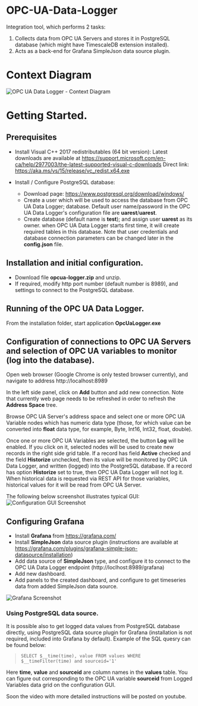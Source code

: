 # OPC-UA-Data-Logger
Integration tool, which performs 2 tasks:
1. Collects data from OPC UA Servers and stores it in PostgreSQL database (which might have TimescaleDB extension installed).
2. Acts as a back-end for Grafana SimpleJson data source plugin.

# Context Diagram
![OPC UA Data Logger - Context Diagram](https://raw.githubusercontent.com/onewayautomation/OPC-UA-Data-Logger/master/ContextDiagram.png)

# Getting Started.

## Prerequisites

* Install Visual C++ 2017 redistributables (64 bit version):
  Latest downloads are available at https://support.microsoft.com/en-ca/help/2977003/the-latest-supported-visual-c-downloads
  Direct link: https://aka.ms/vs/15/release/vc_redist.x64.exe

* Install / Configure PostgreSQL database:
  * Download page: https://www.postgresql.org/download/windows/ 
  * Create a user which will be used to access the database from OPC UA Data Logger;
database. Default user name/password in the OPC UA Data Logger's configuration file are **uarest**/**uarest**.
  * Create database (default name is **test**); and assign user **uarest** as its owner. when OPC UA Data Logger starts first time, it will create required tables in this database. 
  Note that user credentials and database connection parameters can be changed later in the **config.json** file. 
 

## Installation and initial configuration.

* Download file **opcua-logger.zip** and unzip. 
* If required, modify http port number (default number is 8989), and settings to connect to the PostgreSQL database. 

## Running of the OPC UA Data Logger.

From the installation folder, start application **OpcUaLogger.exe**

## Configuration of connections to OPC UA Servers and selection of OPC UA variables to monitor (log into the database).

Open web browser (Google Chrome is only tested browser currently), and navigate to address http://localhost:8989

In the left side panel, click on **Add** button and add new connection. Note that currently web page needs to be refreshed in order to refresh the **Address Space** tree.

Browse OPC UA Server's address space and select one or more OPC UA Variable nodes which has numeric data type 
(those, for which value can be converted into **float** data type, for example, Byte, Int16, Int32, float, double).

Once one or more OPC UA Variables are selected, the button **Log** will be enabled. 
If you click on it, selected nodes will be used to create 
new records in the right side grid table. If a record has field **Active** checked and the field **Historize** 
unchecked, then its value will be monitored by OPC UA Data Logger, and written (logged) into the PostgreSQL 
database. 
If a record has option **Historize** set to true, then OPC UA Data Logger will not log it. When historical data 
is requested via REST API for those variables, historical values for it will be read from OPC UA Server. 

The following below screenshot illustrates typical GUI:
![Configuration GUI Screenshot](https://raw.githubusercontent.com/onewayautomation/OPC-UA-Data-Logger/master/Config-Gui-Screenshot.png)

## Configuring Grafana

* Install **Grafana** from https://grafana.com/
* Install **SimpleJson** data source plugin (instructions are available at https://grafana.com/plugins/grafana-simple-json-datasource/installation)
* Add data source of **SimpleJson** type, and configure it to connect to the OPC UA Data Logger endpoint (http://loclhost:8989/grafana)
* Add new dashboard.
* Add panels to the created dashboard, and configure to get timeseries data from added SimpleJson data source.

![Grafana Screenshot](https://raw.githubusercontent.com/onewayautomation/OPC-UA-Data-Logger/master/Grafana-Screenshot.png)

### Using PostgreSQL data source.
It is possible also to get logged data values from PostgreSQL database directly, 
using PostgreSQL data source plugin for Grafana (installation is not required, included into Grafana by default).
Example of the SQL quesry can be found below:

>` SELECT
  $__time(time),
  value
FROM
  values
WHERE
  $__timeFilter(time) and sourceid='1'
`

Here **time**, **value** and **sourceid** are column names in the **values** table. 
You can figure out corresponding to the OPC UA variable **sourceid** from 
Logged Variables data grid on the configuration GUI.

Soon the video with more detailed instructions will be posted on youtube.












